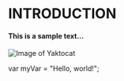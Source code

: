 # INTRODUCTION

#### This is a  sample text... 



![Image of Yaktocat](https://octodex.github.com/images/yaktocat.png) 
 

var myVar = "Hello, world!";







